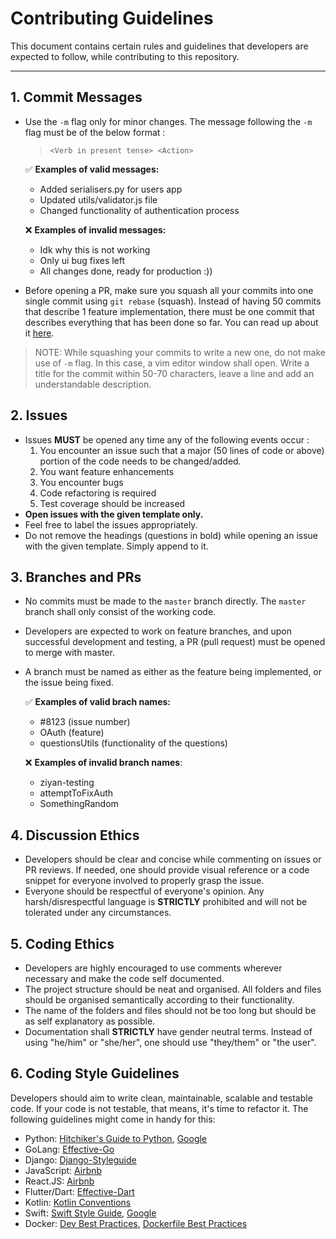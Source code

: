 # Contributing Guidelines

This document contains certain rules and guidelines that developers are expected to follow, while contributing to this repository.

---
## 1. Commit Messages

* Use the `-m` flag only for minor changes. The message following the `-m` flag must be of the below format :
  > `<Verb in present tense> <Action>`

  :white_check_mark: __Examples of valid messages:__
    * Added serialisers.py for users app
    * Updated utils/validator.js file
    * Changed functionality of authentication process

  :x: __Examples of invalid messages:__
    * Idk why this is not working
    * Only ui bug fixes left
    * All changes done, ready for production :))

* Before opening a PR, make sure you squash all your commits into one single commit using `git rebase` (squash). Instead of having 50 commits that describe 1 feature implementation, there must be one commit that describes everything that has been done so far. You can read up about it [here](https://www.internalpointers.com/post/squash-commits-into-one-git).
> NOTE: While squashing your commits to write a new one, do not make use of `-m` flag. In this case, a vim editor window shall open. Write a title for the commit within 50-70 characters, leave a line and add an understandable description.

## 2. Issues
* Issues __MUST__ be opened any time any of the following events occur :
    1. You encounter an issue such that a major (50 lines of code or above) portion of the code needs to be changed/added.
    2. You want feature enhancements
    3. You encounter bugs
    4. Code refactoring is required
    5. Test coverage should be increased
* __Open issues with the given template only.__
* Feel free to label the issues appropriately.
* Do not remove the headings (questions in bold) while opening an issue with the given template. Simply append to it.


## 3. Branches and PRs

* No commits must be made to the `master` branch directly. The `master` branch shall only consist of the working code.
* Developers are expected to work on feature branches, and upon successful development and testing, a PR (pull request) must be opened to merge with master.
* A branch must be named as either as the feature being implemented, or the issue being fixed.

  :white_check_mark: __Examples of valid brach names:__
    * #8123 (issue number)
    * OAuth (feature)
    * questionsUtils (functionality of the questions)

  :x: __Examples of invalid branch names__:
    * ziyan-testing
    * attemptToFixAuth
    * SomethingRandom


## 4. Discussion Ethics

* Developers should be clear and concise while commenting on issues or PR reviews. If needed, one should provide visual reference or a code snippet for everyone involved to properly grasp the issue.
* Everyone should be respectful of everyone's opinion. Any harsh/disrespectful language is __STRICTLY__ prohibited and will not be tolerated under any circumstances.

## 5. Coding Ethics

* Developers are highly encouraged to use comments wherever necessary and make the code self documented.
* The project structure should be neat and organised. All folders and files should be organised semantically according to their functionality.
*  The name of the folders and files should not be too long but should be as self explanatory as possible.
*  Documentation shall __STRICTLY__ have gender neutral terms. Instead of using "he/him" or "she/her", one should use "they/them" or "the user".

## 6. Coding Style Guidelines

Developers should aim to write clean, maintainable, scalable and testable code. If your code is not testable, that means, it's time to refactor it. The following guidelines might come in handy for this:

* Python: [Hitchiker's Guide to Python](https://docs.python-guide.org/writing/style/), [Google](https://github.com/google/styleguide/blob/gh-pages/pyguide.md)
* GoLang: [Effective-Go](https://golang.org/doc/effective_go.html)
* Django: [Django-Styleguide](https://github.com/HackSoftware/Django-Styleguide)
* JavaScript: [Airbnb](https://github.com/airbnb/javascript)
* React.JS: [Airbnb](https://github.com/airbnb/javascript/tree/master/react)
* Flutter/Dart: [Effective-Dart](https://dart.dev/guides/language/effective-dart)
* Kotlin: [Kotlin Conventions](https://kotlinlang.org/docs/reference/coding-conventions.html)
* Swift: [Swift Style Guide](https://github.com/github/swift-style-guide), [Google](https://google.github.io/swift/)
* Docker: [Dev Best Practices](https://docs.docker.com/develop/), [Dockerfile Best Practices](https://docs.docker.com/develop/develop-images/dockerfile_best-practices/)